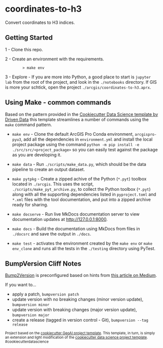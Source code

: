# coordinates-to-h3

Convert coordinates to H3 indices.

## Getting Started

1 - Clone this repo.

2 - Create an environment with the requirements.
    
```
        > make env
```

3 - Explore - If you are more into Python, a good place to start is `jupyter lab` from the root of the project, and 
  look in the `./notebooks` directory. If GIS is more your schtick, open the project 
  `./arcgis/coordinates-to-h3.aprx`.

## Using Make - common commands

Based on the pattern provided in the 
[Cookiecutter Data Science template by Driven Data](https://drivendata.github.io/cookiecutter-data-science/) this 
template streamlines a number of commands using the `make` command pattern.

- `make env` - Clone the default ArcGIS Pro Conda environment, `arcgispro-pyu3`, add all the dependencies in
  `environment.yml` and install the local project package using the command 
  `python -m pip install -e ./src/src/<project_package>` so you can easily test against the package as you are 
  developing it.

- `make data` - Run `./scripts/make_data.py`, which should be the data pipeline to create an output dataset.

- `make pytpkg` - Create a zipped achive of the Python (`*.pyt`) toolbox located in `./arcgis`. This uses the script,
  `./scripts/make_pyt_archive.py`, to collect the Python toolbox (`*.pyt`) along with all the supporting 
  dependencies listed in `pyproject.toml` and `*.xml` files with the tool documentation, and put into a zipped archive 
  ready for sharing.

- `make docserve` - Run live MkDocs documentation server to view documentation updates at http://127.0.0.1:8000.

- `make docs` - Build the documentation using MkDocs from files in `./docsrc` and save the output in `./docs`.

- `make test` - activates the environment created by the `make env` or `make env_clone` and runs all the tests in the 
  `./testing` directory using PyTest. 

## BumpVersion Cliff Notes

[Bump2Version](https://github.com/c4urself/bump2version) is preconfigured based on hints from 
[this article on Medium](https://williamhayes.medium.com/versioning-using-bumpversion-4d13c914e9b8).

If you want to...

- apply a patch, `bumpversion patch`
- update version with no breaking changes (minor version update), `bumpversion minor`
- update version with breaking changes (major version update), `bumpversion major`
- create a release (tagged in version control - Git), `bumpversion --tag release`

<p><small>Project based on the <a target="_blank" href="https://github.com/knu2xs/cookiecutter-geoai">cookiecutter 
GeoAI project template</a>. This template, in turn, is simply an extension and light modification of the 
<a target="_blank" href="https://drivendata.github.io/cookiecutter-data-science/">cookiecutter data science project 
template</a>. #cookiecutterdatascience</small></p>
